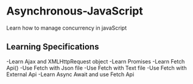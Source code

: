 # Asynchronous-JavaScript

Learn how to manage concurrency in javaScript

## Learning Specifications

-Learn Ajax and XMLHttpRequest object
-Learn Promises
-Learn Fetch Api()
-Use Fetch with Json file
-Use Fetch with Text file
-Use Fetch with External Api
-Learn Async Await and use Fetch Api
